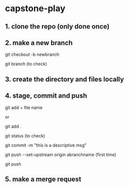 # capstone-play

## 1. clone the repo (only done once)

## 2. make a new branch

git checkout -b newbranch

git branch (to check)

## 3. create the directory and files locally

## 4. stage, commit and push

git add + file name

or 

git add .

git status (to check)

git commit -m "this is a descriptive msg"

git push --set-upstream origin abranchname (first time)

git push

## 5. make a merge request
